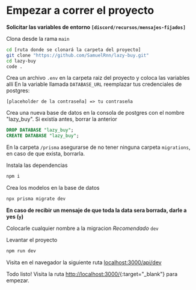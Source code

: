 # Empezar a correr el proyecto

**Solicitar las variables de entorno `[discord/recursos/mensajes-fijados]`**

Clona desde la rama `main`

```bash
cd [ruta donde se clonará la carpeta del proyecto]
git clone "https://github.com/SamuelRnn/lazy-buy.git"
cd lazy-buy
code .
```
Crea un archivo `.env` en la carpeta raiz del proyecto y coloca las variables allí
En la variable llamada `DATABASE_URL` reemplazar tus credenciales de postgres:

```
[placeholder de la contraseña] => tu contraseña
```

Crea una nueva base de datos en la consola de postgres con el nombre "lazy_buy". Si existía antes, borrar la anterior

```sql
DROP DATABASE "lazy_buy";
CREATE DATABASE "lazy_buy";
```

En la carpeta `/prisma` asegurarse de no tener ninguna carpeta `migrations`, en caso de que exista, borrarla.

Instala las dependencias

```bash
npm i
```

Crea los modelos en la base de datos

```bash
npx prisma migrate dev
```

**En caso de recibir un mensaje de que toda la data sera borrada, darle a yes (`y`)**

Colocarle cualquier nombre a la migracion _Recomendado_ `dev`

Levantar el proyecto

```bash
npm run dev
```

Visita en el navegador la siguiente ruta <a href="http://localhost:3000/api/dev" target="_blank">localhost:3000/api/dev</a>

Todo listo! Visita la ruta [http://localhost:3000/](http://localhost:3000/){:target="_blank"} para empezar.
